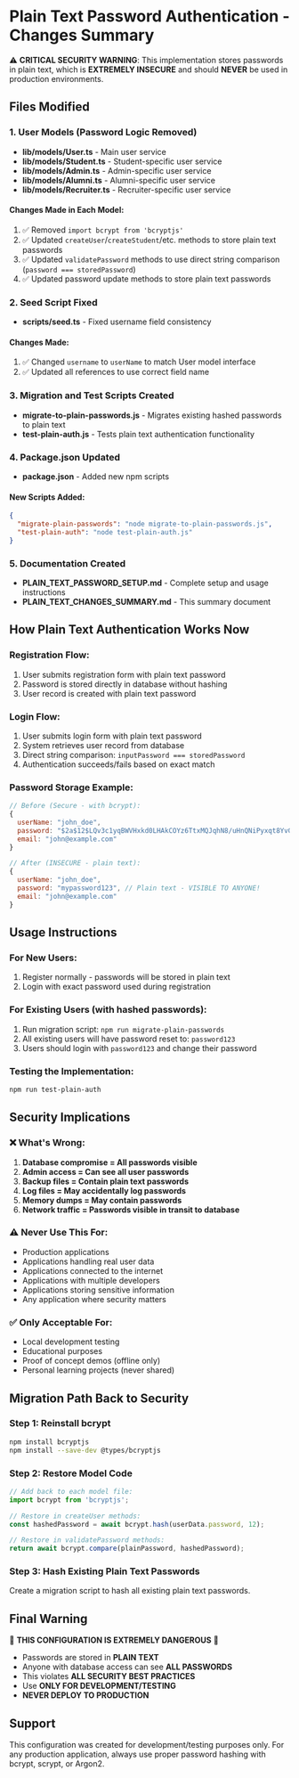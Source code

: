 # Plain Text Password Authentication - Changes Summary

⚠️ **CRITICAL SECURITY WARNING**: This implementation stores passwords in plain text, which is **EXTREMELY INSECURE** and should **NEVER** be used in production environments.

## Files Modified

### 1. User Models (Password Logic Removed)
- **lib/models/User.ts** - Main user service
- **lib/models/Student.ts** - Student-specific user service
- **lib/models/Admin.ts** - Admin-specific user service  
- **lib/models/Alumni.ts** - Alumni-specific user service
- **lib/models/Recruiter.ts** - Recruiter-specific user service

#### Changes Made in Each Model:
1. ✅ Removed `import bcrypt from 'bcryptjs'`
2. ✅ Updated `createUser`/`createStudent`/etc. methods to store plain text passwords
3. ✅ Updated `validatePassword` methods to use direct string comparison (`password === storedPassword`)
4. ✅ Updated password update methods to store plain text passwords

### 2. Seed Script Fixed
- **scripts/seed.ts** - Fixed username field consistency

#### Changes Made:
1. ✅ Changed `username` to `userName` to match User model interface
2. ✅ Updated all references to use correct field name

### 3. Migration and Test Scripts Created
- **migrate-to-plain-passwords.js** - Migrates existing hashed passwords to plain text
- **test-plain-auth.js** - Tests plain text authentication functionality

### 4. Package.json Updated
- **package.json** - Added new npm scripts

#### New Scripts Added:
```json
{
  "migrate-plain-passwords": "node migrate-to-plain-passwords.js",
  "test-plain-auth": "node test-plain-auth.js"
}
```

### 5. Documentation Created
- **PLAIN_TEXT_PASSWORD_SETUP.md** - Complete setup and usage instructions
- **PLAIN_TEXT_CHANGES_SUMMARY.md** - This summary document

## How Plain Text Authentication Works Now

### Registration Flow:
1. User submits registration form with plain text password
2. Password is stored directly in database without hashing
3. User record is created with plain text password

### Login Flow:
1. User submits login form with plain text password
2. System retrieves user record from database
3. Direct string comparison: `inputPassword === storedPassword`
4. Authentication succeeds/fails based on exact match

### Password Storage Example:
```javascript
// Before (Secure - with bcrypt):
{
  userName: "john_doe",
  password: "$2a$12$LQv3c1yqBWVHxkd0LHAkCOYz6TtxMQJqhN8/uHnQNiPyxqt8YvGea", // Hashed
  email: "john@example.com"
}

// After (INSECURE - plain text):
{
  userName: "john_doe", 
  password: "mypassword123", // Plain text - VISIBLE TO ANYONE!
  email: "john@example.com"
}
```

## Usage Instructions

### For New Users:
1. Register normally - passwords will be stored in plain text
2. Login with exact password used during registration

### For Existing Users (with hashed passwords):
1. Run migration script: `npm run migrate-plain-passwords`
2. All existing users will have password reset to: `password123`
3. Users should login with `password123` and change their password

### Testing the Implementation:
```bash
npm run test-plain-auth
```

## Security Implications

### ❌ What's Wrong:
1. **Database compromise = All passwords visible**
2. **Admin access = Can see all user passwords**
3. **Backup files = Contain plain text passwords**
4. **Log files = May accidentally log passwords**
5. **Memory dumps = May contain passwords**
6. **Network traffic = Passwords visible in transit to database**

### ⚠️ Never Use This For:
- Production applications
- Applications handling real user data
- Applications connected to the internet
- Applications with multiple developers
- Applications storing sensitive information
- Any application where security matters

### ✅ Only Acceptable For:
- Local development testing
- Educational purposes
- Proof of concept demos (offline only)
- Personal learning projects (never shared)

## Migration Path Back to Security

### Step 1: Reinstall bcrypt
```bash
npm install bcryptjs
npm install --save-dev @types/bcryptjs
```

### Step 2: Restore Model Code
```javascript
// Add back to each model file:
import bcrypt from 'bcryptjs';

// Restore in createUser methods:
const hashedPassword = await bcrypt.hash(userData.password, 12);

// Restore in validatePassword methods:
return await bcrypt.compare(plainPassword, hashedPassword);
```

### Step 3: Hash Existing Plain Text Passwords
Create a migration script to hash all existing plain text passwords.

## Final Warning

🚨 **THIS CONFIGURATION IS EXTREMELY DANGEROUS** 🚨

- Passwords are stored in **PLAIN TEXT**
- Anyone with database access can see **ALL PASSWORDS**
- This violates **ALL SECURITY BEST PRACTICES**
- Use **ONLY FOR DEVELOPMENT/TESTING**
- **NEVER DEPLOY TO PRODUCTION**

## Support

This configuration was created for development/testing purposes only. For any production application, always use proper password hashing with bcrypt, scrypt, or Argon2.
